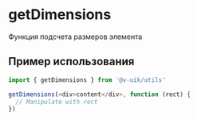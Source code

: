 # getDimensions

Функция подсчета размеров элемента

## Пример использования

```javascript
import { getDimensions } from '@v-uik/utils'

getDimensions(<div>content</div>, function (rect) {
  // Manipulate with rect
})
```
